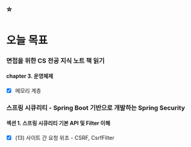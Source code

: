 ## :star:

# 오늘 목표

### 면접을 위한 CS 전공 지식 노트 책 읽기
#### chapter 3. 운영체제
- [x] 메모리 계층

### 스프링 시큐리티 - Spring Boot 기반으로 개발하는 Spring Security
#### 섹션 1. 스프링 시큐리티 기본 API 및 Filter 이해
- [x] (13) 사이트 간 요청 위조 - CSRF, CsrfFilter
